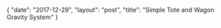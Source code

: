 {
   "date": "2017-12-29",
   "layout": "post",
   "title": "Simple  Tote and Wagon Gravity System"
}

